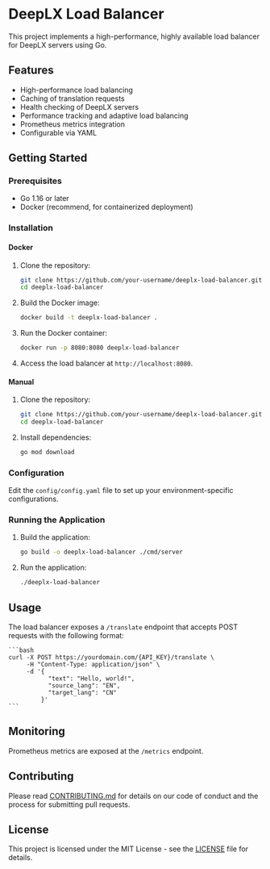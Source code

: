 # DeepLX Load Balancer

This project implements a high-performance, highly available load balancer for DeepLX servers using Go.

## Features

- High-performance load balancing
- Caching of translation requests
- Health checking of DeepLX servers
- Performance tracking and adaptive load balancing
- Prometheus metrics integration
- Configurable via YAML

## Getting Started

### Prerequisites

- Go 1.16 or later
- Docker (recommend, for containerized deployment)

### Installation

#### Docker

1. Clone the repository:
    
    ```bash
    git clone https://github.com/your-username/deeplx-load-balancer.git
    cd deeplx-load-balancer
    ```
2. Build the Docker image:
    
    ```bash
    docker build -t deeplx-load-balancer .
    ```
3. Run the Docker container:
    
    ```bash
    docker run -p 8080:8080 deeplx-load-balancer
    ```
4. Access the load balancer at `http://localhost:8080`.

#### Manual

1. Clone the repository:
    
    ```bash
    git clone https://github.com/your-username/deeplx-load-balancer.git
    cd deeplx-load-balancer
    ```
3. Install dependencies:

    ```bash
    go mod download
    ```

### Configuration

Edit the `config/config.yaml` file to set up your environment-specific configurations.

### Running the Application

1. Build the application:
    
    ```bash
    go build -o deeplx-load-balancer ./cmd/server
    ```

2. Run the application:
    
    ```bash
    ./deeplx-load-balancer
    ```

## Usage

The load balancer exposes a `/translate` endpoint that accepts POST requests with the following format:

    ```bash
    curl -X POST https://yourdomain.com/{API_KEY}/translate \
         -H "Content-Type: application/json" \
         -d '{
               "text": "Hello, world!",
               "source_lang": "EN",
               "target_lang": "CN"
             }'
    ```

## Monitoring

Prometheus metrics are exposed at the `/metrics` endpoint.

## Contributing

Please read [CONTRIBUTING.md](CONTRIBUTING.md) for details on our code of conduct and the process for submitting pull requests.

## License

This project is licensed under the MIT License - see the [LICENSE](LICENSE) file for details.
